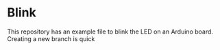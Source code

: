 # Blink

This repository has an example file to blink the LED on an Arduino board.
Creating a new branch is quick
